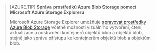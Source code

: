 > [AZURE.TIP] **Správa prostředků Azure Blob Storage pomocí Microsoft Azure Storage Exploreru**
> 
> Microsoft Azure Storage Explorer umožňuje [spravovat prostředky Azure Blob Storage](../articles/vs-azure-tools-storage-explorer-blobs.md) včetně možnosti vizuálního vytvoření, čtení, aktualizace a odstranění kontejnerů objektů blob a objektů blob, stejně jako správu přístupu ke kontejnerům objektů blob a objektům blob.


<!---HONumber=Aug16_HO4-->


